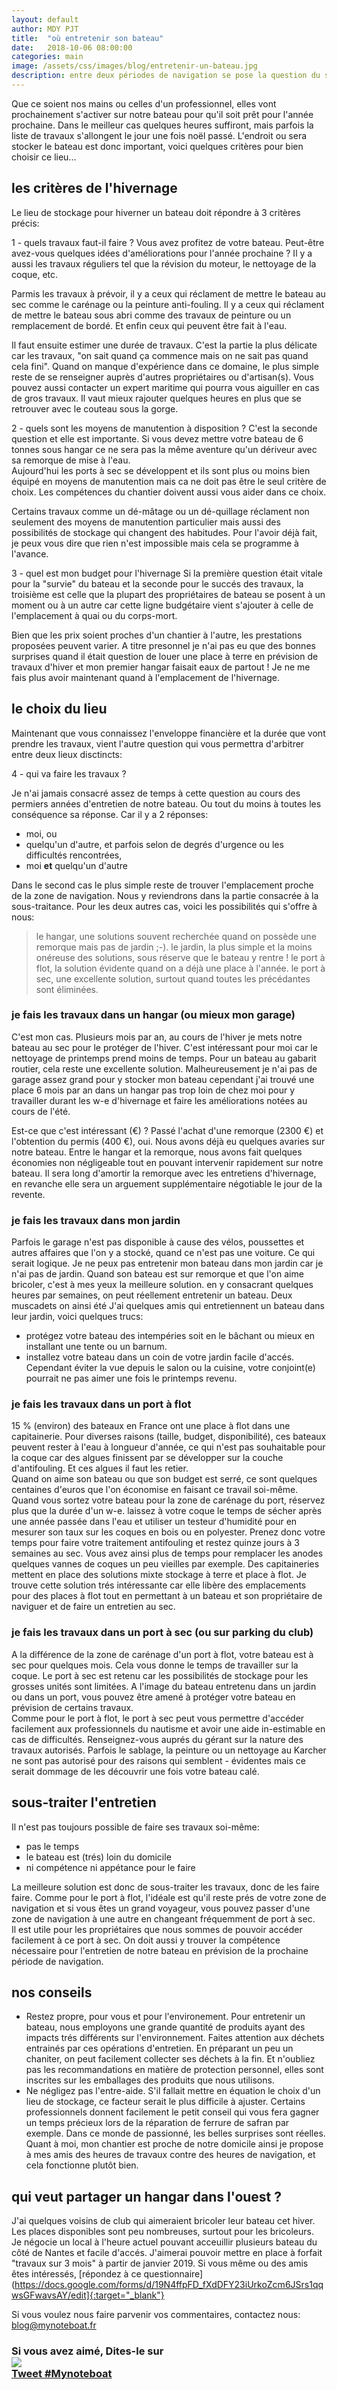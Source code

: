 ```yaml
---
layout: default
author: MDY PJT
title:  "où entretenir son bateau"
date:   2018-10-06 08:00:00
categories: main
image: /assets/css/images/blog/entretenir-un-bateau.jpg
description: entre deux périodes de navigation se pose la question du stockage du bateau et des travaux qu'il faudrait y faire.  Voici quelques pistes issues de nos expériences pour bien employer ces mois d'attentes avant de retoucher l'eau.
---
```

Que ce soient nos mains ou celles d'un professionnel, elles vont prochainement s'activer sur notre bateau pour qu'il soit prêt pour l'année prochaine.  Dans le meilleur cas quelques heures suffiront, mais parfois la liste de travaux s'allongent le jour une fois noël passé.  L'endroit ou sera stocker le bateau est donc important, voici quelques critères pour bien choisir ce lieu...
<!--break-->
## les critères de l'hivernage
Le lieu de stockage pour hiverner un bateau doit répondre à 3 critères précis:

1 - quels travaux faut-il faire ?
Vous avez profitez de votre bateau.  Peut-être avez-vous quelques idées d'améliorations pour l'année prochaine ?  Il y a aussi les travaux réguliers tel que la révision du moteur, le nettoyage de la coque, etc.

Parmis les travaux à prévoir, il y a ceux qui réclament de mettre le bateau au sec comme le carénage ou la peinture anti-fouling.  Il y a ceux qui réclament de mettre le bateau sous abri comme des travaux de peinture ou un remplacement de bordé. Et enfin ceux qui peuvent être fait à l'eau.

Il faut ensuite estimer une durée de travaux.  C'est la partie la plus délicate car les travaux, "on sait quand ça commence mais on ne sait pas quand cela fini".  Quand on manque d'expérience dans ce domaine, le plus simple reste de se renseigner auprès d'autres propriétaires ou d'artisan(s).  Vous pouvez aussi contacter un expert maritime qui pourra vous aiguiller en cas de gros travaux.  Il vaut mieux rajouter quelques heures en plus que se retrouver avec le couteau sous la gorge.

2 - quels sont les moyens de manutention à disposition ?
C'est la seconde question et elle est importante.  Si vous devez mettre votre bateau de 6 tonnes sous hangar ce ne sera pas la même aventure qu'un dériveur avec sa remorque de mise à l'eau.  
Aujourd'hui les ports à sec se développent et ils sont plus ou moins bien équipé en moyens de manutention mais ca ne doit pas être le seul critère de choix.  Les compétences du chantier doivent aussi vous aider dans ce choix.

Certains travaux comme un dé-mâtage ou un dé-quillage réclament non seulement des moyens de manutention particulier mais aussi des possibilités de stockage qui changent des habitudes.  Pour l'avoir déjà fait, je peux vous dire que rien n'est impossible mais cela se programme à l'avance.

3 - quel est mon budget pour l'hivernage
Si la première question était vitale pour la "survie" du bateau et la seconde pour le succés des travaux,  la troisième est celle que la plupart des propriétaires de bateau se posent à un moment ou à un autre car cette ligne budgétaire vient s'ajouter à celle de l'emplacement à quai ou du corps-mort.

Bien que les prix soient proches d'un chantier à l'autre, les prestations proposées peuvent varier.  A titre presonnel je n'ai pas eu que des bonnes surprises quand il était question de louer une place à terre en prévision de travaux d'hiver et mon premier hangar faisait eaux de partout !  Je ne me fais plus avoir maintenant quand à l'emplacement de l'hivernage.

## le choix du lieu
Maintenant que vous connaissez l'enveloppe financière et la durée que vont prendre les travaux, vient l'autre question qui vous permettra d'arbitrer entre deux lieux disctincts:

4 - qui va faire les travaux ?

Je n'ai jamais consacré assez de temps à cette question au cours des permiers années d'entretien de notre bateau.  Ou tout du moins à toutes les conséquence sa réponse.  Car il y a 2 réponses:
- moi, ou
- quelqu'un d'autre, et parfois selon de degrés d'urgence ou les difficultés rencontrées,
- moi <strong>et</strong> quelqu'un d'autre

Dans le second cas le plus simple reste de trouver l'emplacement proche de la zone de navigation.  Nous y reviendrons dans la partie consacrée à la sous-traitance.  Pour les deux autres cas, voici les possibilités qui s'offre à nous:
> le hangar, une solutions souvent recherchée quand on possède une remorque mais pas de jardin ;-).
> le jardin, la plus simple et la moins onéreuse des solutions, sous réserve que le bateau y rentre ! 
> le port à flot, la solution évidente quand on a déjà une place à l'année.
> le port à sec, une excellente solution, surtout quand toutes les précédantes sont éliminées.

### je fais les travaux dans un hangar (ou mieux mon garage)
C'est mon cas.  Plusieurs mois par an, au cours de l'hiver je mets notre bateau au sec pour le protéger de l'hiver.  C'est intéressant pour moi car le nettoyage de printemps prend moins de temps.  Pour un bateau au gabarit routier, cela reste une excellente solution.  Malheureusement je n'ai pas de garage assez grand pour y stocker mon bateau cependant j'ai trouvé une place 6 mois par an dans un hangar pas trop loin de chez moi pour y travailler durant les w-e d'hivernage et faire les améliorations notées au cours de l'été.

Est-ce que c'est intéressant (€) ?  Passé l'achat d'une remorque (2300 €) et l'obtention du permis (400 €), oui.
Nous avons déjà eu quelques avaries sur notre bateau.  Entre le hangar et la remorque, nous avons fait quelques économies non négligeable tout en pouvant intervenir rapidement sur notre bateau.  Il sera long d'amortir la remorque avec les entretiens d'hivernage, en revanche elle sera un arguement supplémentaire négotiable le jour de la revente.

### je fais les travaux dans mon jardin
Parfois le garage n'est pas disponible à cause des vélos, poussettes et autres affaires que l'on y a stocké, quand ce n'est pas une voiture.  Ce qui serait logique.
Je ne peux pas entretenir mon bateau dans mon jardin car je n'ai pas de jardin.  Quand son bateau est sur remorque et que l'on aime bricoler, c'est à mes yeux la meilleure solution. en y consacrant quelques heures par semaines, on peut réellement entretenir un bateau.  Deux muscadets on ainsi été   J'ai quelques amis qui entretiennent un bateau dans leur jardin, voici quelques trucs:
- protégez votre bateau des intempéries soit en le bâchant ou mieux en installant une tente ou un barnum.
- installez votre bateau dans un coin de votre jardin facile d'accés.  Cependant éviter la vue depuis le salon ou la cuisine, votre conjoint(e) pourrait ne pas aimer une fois le printemps revenu.

### je fais les travaux dans un port à flot
15 % (environ) des bateaux en France ont une place à flot dans une capitainerie.
Pour diverses raisons (taille, budget, disponibilité), ces bateaux peuvent rester à l'eau à longueur d'année, ce qui n'est pas souhaitable pour la coque car des algues finissent par se développer sur la couche d'antifouling.  Et ces algues il faut les retier.  
Quand on aime son bateau ou que son budget est serré, ce sont quelques centaines d'euros que l'on économise en faisant ce travail soi-même.
Quand vous sortez votre bateau pour la zone de carénage du port, réservez plus que la durée d'un w-e.  laissez à votre coque le temps de sécher après une année passée dans l'eau et utiliser un testeur d'humidité pour en mesurer son taux sur les coques en bois ou en polyester.  Prenez donc votre temps pour faire votre traitement antifouling et restez quinze jours à 3 semaines au sec.  Vous avez ainsi plus de temps pour remplacer les anodes quelques vannes de coques un peu vieilles par exemple.
Des capitaineries mettent en place des solutions mixte stockage à terre et place à flot.  Je trouve cette solution trés intéressante car elle libère des emplacements pour des places à flot tout en permettant à un bateau et son propriétaire de naviguer et de faire un entretien au sec.

### je fais les travaux dans un port à sec (ou sur parking du club)
A la différence de la zone de carénage d'un port à flot, votre bateau est à sec pour quelques mois.  Cela vous donne le temps de travailler sur la coque.  Le port à sec est retenu car les possibilités de stockage pour les grosses unités sont limitées.
A l'image du bateau entretenu dans un jardin ou dans un port, vous pouvez être amené à protéger votre bateau en prévision de certains travaux.  
Comme pour le port à flot, le port à sec peut vous permettre d'accéder facilement aux professionnels du nautisme et avoir une aide in-estimable en cas de difficultés.
Renseignez-vous auprés du gérant sur la nature des travaux autorisés.  Parfois le sablage, la peinture ou un nettoyage au Karcher ne sont pas autorisé pour des raisons qui semblent - évidentes mais ce serait dommage de les découvrir une fois votre bateau calé.

## sous-traiter l'entretien
Il n'est pas toujours possible de faire ses travaux soi-même:
- pas le temps
- le bateau est (trés) loin du domicile
- ni compétence ni appétance pour le faire

La meilleure solution est donc de sous-traiter les travaux, donc de les faire faire.  Comme pour le port à flot, l'idéale est qu'il reste prés de votre zone de navigation et si vous êtes un grand voyageur, vous pouvez passer d'une zone de navigation à une autre en changeant fréquemment de port à sec.  
Il est utile pour les propriétaires que nous sommes de pouvoir accéder facilement à ce port à sec.  On doit aussi y trouver la compétence nécessaire pour l'entretien de notre bateau en prévision de la prochaine période de navigation.  

## nos conseils
- Restez propre, pour vous et pour l'environement.
Pour entretenir un bateau, nous employons une grande quantité de produits ayant des impacts trés différents sur l'environnement.  Faites attention aux déchets entrainés par ces opérations d'entretien.  En préparant un peu un chaniter, on peut facilement collecter ses déchets à la fin.  Et n'oubliez pas les recommandations en matière de protection personnel, elles sont inscrites sur les emballages des produits que nous utilisons.
- Ne négligez pas l'entre-aide.
S'il fallait mettre en équation le choix d'un lieu de stockage, ce facteur serait le plus difficile à ajuster.  Certains professionnels donnent facilement le petit conseil qui vous fera gagner un temps précieux lors de la réparation de ferrure de safran par exemple.  Dans ce monde de passionné, les belles surprises sont réelles.  Quant à moi, mon chantier est proche de notre domicile ainsi je propose à mes amis des heures de travaux contre des heures de navigation, et cela fonctionne plutôt bien.

## qui veut partager un hangar dans l'ouest ?
J'ai quelques voisins de club qui aimeraient bricoler leur bateau cet hiver.
Les places disponibles sont peu nombreuses, surtout pour les bricoleurs.  Je négocie un local à l'heure actuel pouvant acceuillir plusieurs bateau du côté de Nantes et facile d'accés.  J'aimerai pouvoir mettre en place à forfait "travaux sur 3 mois" à partir de janvier 2019.  Si vous même ou des amis êtes intéressés, [répondez à ce questionnaire](https://docs.google.com/forms/d/19N4ffpFD_fXdDFY23iUrkoZcm6JSrs1qqwsGFwavsAY/edit]{:target="_blank"}

Si vous voulez nous faire parvenir vos commentaires, contactez nous: [blog@mynoteboat.fr](mailto:blog@mynoteboat.fr)

<h3> Si vous avez aimé, Dites-le sur <br> 
<a href="https://www.facebook.com/sharer/sharer.php?u=http://www.mynoteboat.fr//main/2018/10/06/où-entretenir-son-bateau.html" target="_blank" ><img src="{{ site.url }}/assets/images/facebook_post.png"
           id="FB" class="socialicon"></a>
 <br>
<a href="https://twitter.com/intent/tweet?button_hashtag=Mynoteboat&ref_src=twsrc%5Etfw" class="twitter-hashtag-button" data-show-count="false">Tweet #Mynoteboat</a><script async src="https://platform.twitter.com/widgets.js" charset="utf-8"></script>
 <br>
<a><script src="//platform.linkedin.com/in.js" type="text/javascript"> lang: fr_FR</script>
<script type="IN/Share" data-url="www.mynoteboat.fr"></script></a></H3>
